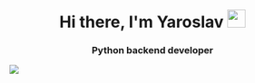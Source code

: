 <h1 align="center">Hi there, I'm Yaroslav
<img src="https://github.com/blackcater/blackcater/raw/main/images/Hi.gif" height="32"/></h1>
<h3 align="center">Python backend developer</h3>

<img src="https://simpleicons.org/icons/flask.svg"/>
<!--
**oriared/oriared** is a ✨ _special_ ✨ repository because its `README.md` (this file) appears on your GitHub profile.

Here are some ideas to get you started:

- 🔭 I’m currently working on ...
- 🌱 I’m currently learning ...
- 👯 I’m looking to collaborate on ...
- 🤔 I’m looking for help with ...
- 💬 Ask me about ...
- 📫 How to reach me: ...
- 😄 Pronouns: ...
- ⚡ Fun fact: ...
-->
